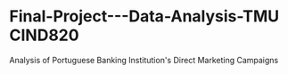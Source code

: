 # Final-Project---Data-Analysis-TMU CIND820 

Analysis of Portuguese Banking Institution's Direct Marketing Campaigns

